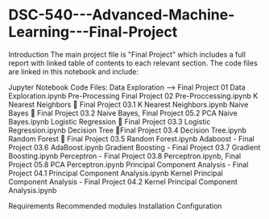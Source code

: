 # DSC-540---Advanced-Machine-Learning---Final-Project


Introduction
The main project file is "Final Project" which includes a full report with linked table of contents to each relevant section. The code files are linked in this notebook and include:

Jupyter Notebook Code Files:
Data Exploration --> Final Project 01 Data Exploration.ipynb
Pre-Processing  Final Project 02 Pre-Proccessing.ipynb
K Nearest Neighbors  Final Project 03.1 K Nearest Neighbors.ipynb
Naive Bayes  Final Project 03.2 Naive Bayes, Final Project 05.2 PCA Naive Bayes.ipynb
Logistic Regression  Final Project 03.3 Logistic Regression.ipynb
Decision Tree Final Project 03.4 Decision Tree.ipynb
Random Forest  Final Project 03.5 Random Forest.ipynb
Adaboost - Final Project 03.6 AdaBoost.ipynb
Gradient Boosting - Final Project 03.7 Gradient Boosting.ipynb
Perceptron - Final Project 03.8 Perceptron.ipynb, Final Project 05.8 PCA Perceptron.ipynb
Principal Component Analysis - Final Project 04.1 Principal Component Analysis.ipynb
Kernel Principal Component Analysis - Final Project 04.2 Kernel Principal Component Analysis.ipynb

 
 Requirements
 Recommended modules
 Installation
 Configuration

